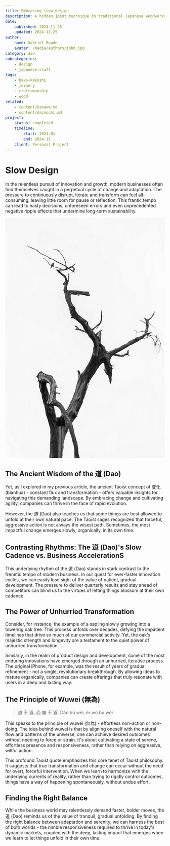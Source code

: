 ```yaml
---
title: Embracing slow design
description: A hidden joint technique in traditional Japanese woodworking
date:
    published: 2024-11-25
    updated: 2024-11-25
author:
    name: Gabriel Baude
    avatar: /media/authors/john.jpg
category: dao
subcategories:
    - design
    - japanese-craft
tags:
    - hako-kakushi
    - joinery
    - craftsmanship
    - wood
related:
    - content/kanawa.md
    - content/daimochi.md
project:
    status: completed
    timeline:
        start: 2024-01
        end: 2024-11
    client: Personal Project
---
```


# Slow Design

In the relentless pursuit of innovation and growth, modern businesses often find themselves caught in a perpetual cycle of change and adaptation. The pressure to continuously disrupt, iterate and transform can feel all-consuming, leaving little room for pause or reflection. This frantic tempo can lead to hasty decisions, unforeseen errors and even unprecedented negative ripple effects that undermine long-term sustainability.

![Inaction](media/dao1.jpg)

## The Ancient Wisdom of the 道 (Dao)

Yet, as I explored in my previous article, the ancient Taoist concept of 变化 (bianhua) - constant flux and transformation - offers valuable insights for navigating this demanding landscape. By embracing change and cultivating agility, companies can thrive in the face of rapid evolution.

However, the 道 (Dao) also teaches us that some things are best allowed to unfold at their own natural pace. The Taoist sages recognized that forceful, aggressive action is not always the wisest path. Sometimes, the most impactful change emerges slowly, organically, in its own time.

## Contrasting Rhythms: The 道 (Dao)'s Slow Cadence vs. Business AccelerationS

This underlying rhythm of the 道 (Dao) stands in stark contrast to the frenetic tempo of modern business. In our quest for ever-faster innovation cycles, we can easily lose sight of the value of patient, gradual development. The pressure to deliver quarterly results and stay ahead of competitors can blind us to the virtues of letting things blossom at their own cadence.

## The Power of Unhurried Transformation

Consider, for instance, the example of a sapling slowly growing into a towering oak tree. This process unfolds over decades, defying the impatient timelines that drive so much of our commercial activity. Yet, the oak's majestic strength and longevity are a testament to the quiet power of unhurried transformation.

Similarly, in the realm of product design and development, some of the most enduring innovations have emerged through an unhurried, iterative process. The original iPhone, for example, was the result of years of gradual refinement - not a single, revolutionary breakthrough. By allowing ideas to mature organically, companies can create offerings that truly resonate with users in a deep and lasting way.

## The Principle of Wuwei (無為)

> 道 不 爲, 而 無 不 爲.
> Dào bù wéi, ér wú bù wéi

This speaks to the principle of wuwei (無為) - effortless non-action or non-doing. The idea behind wuwei is that by aligning oneself with the natural flow and patterns of the universe, one can achieve desired outcomes without needing to force or strain. It's about cultivating a state of serene, effortless presence and responsiveness, rather than relying on aggressive, willful action.

This profound Taoist quote emphasizes this core tenet of Taoist philosophy. It suggests that true transformation and change can occur without the need for overt, forceful intervention. When we learn to harmonize with the underlying currents of reality, rather than trying to rigidly control outcomes, things have a way of happening spontaneously, without undue effort.

## Finding the Right Balance

While the business world may relentlessly demand faster, bolder moves, the 道 (Dao) reminds us of the value of tranquil, gradual unfolding. By finding the right balance between adaptation and serenity, we can harness the best of both worlds - the nimble responsiveness required to thrive in today's dynamic markets, coupled with the deep, lasting impact that emerges when we learn to let things unfold in their own time.